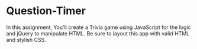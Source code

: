 # Question-Timer
In this assignment, You'll create a Trivia game using JavaScript for the logic and jQuery to manipulate HTML. Be sure to layout this app with valid HTML and stylish CSS.
